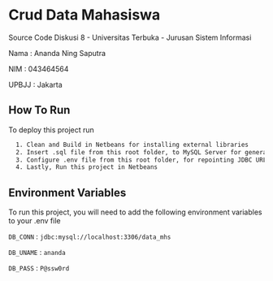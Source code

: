 # Crud Data Mahasiswa

Source Code Diskusi 8 - Universitas Terbuka - Jurusan Sistem Informasi

Nama : Ananda Ning Saputra

NIM : 043464564 

UPBJJ : Jakarta 


## How To Run

To deploy this project run

```bash
  1. Clean and Build in Netbeans for installing external libraries
  2. Insert .sql file from this root folder, to MySQL Server for generate table
  3. Configure .env file from this root folder, for repointing JDBC URL, Username And Password MySQL
  4. Lastly, Run this project in Netbeans
```
## Environment Variables

To run this project, you will need to add the following environment variables to your .env file

`DB_CONN` : `jdbc:mysql://localhost:3306/data_mhs`

`DB_UNAME` : `ananda`

`DB_PASS` : `P@ssw0rd`
